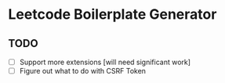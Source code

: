 # Leetcode Boilerplate Generator 

## TODO
  - [ ] Support more extensions [will need significant work]
  - [ ] Figure out what to do with CSRF Token
